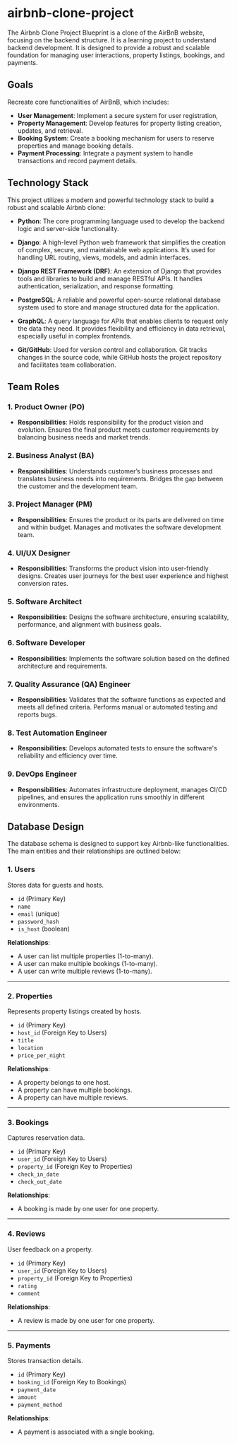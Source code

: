 # airbnb-clone-project

The Airbnb Clone Project Blueprint is a clone of the AirBnB website, focusing on the backend structure. It is a learning project to understand backend development. It is designed to provide a robust and scalable foundation for managing user interactions, property listings, bookings, and payments.

## Goals

Recreate core functionalities of AirBnB, which includes:

- **User Management**: Implement a secure system for user registration,
- **Property Management**: Develop features for property listing creation, updates, and retrieval.
- **Booking System**: Create a booking mechanism for users to reserve properties and manage booking details.
- **Payment Processing**: Integrate a payment system to handle transactions and record payment details.

## Technology Stack

This project utilizes a modern and powerful technology stack to build a robust and scalable Airbnb clone:

- **Python**: The core programming language used to develop the backend logic and server-side functionality.

- **Django**: A high-level Python web framework that simplifies the creation of complex, secure, and maintainable web applications. It’s used for handling URL routing, views, models, and admin interfaces.

- **Django REST Framework (DRF)**: An extension of Django that provides tools and libraries to build and manage RESTful APIs. It handles authentication, serialization, and response formatting.

- **PostgreSQL**: A reliable and powerful open-source relational database system used to store and manage structured data for the application.

- **GraphQL**: A query language for APIs that enables clients to request only the data they need. It provides flexibility and efficiency in data retrieval, especially useful in complex frontends.

- **Git/GitHub**: Used for version control and collaboration. Git tracks changes in the source code, while GitHub hosts the project repository and facilitates team collaboration.

## Team Roles

### 1. Product Owner (PO)

- **Responsibilities**: Holds responsibility for the product vision and evolution. Ensures the final product meets customer requirements by balancing business needs and market trends.

### 2. Business Analyst (BA)

- **Responsibilities**: Understands customer’s business processes and translates business needs into requirements. Bridges the gap between the customer and the development team.

### 3. Project Manager (PM)

- **Responsibilities**: Ensures the product or its parts are delivered on time and within budget. Manages and motivates the software development team.

### 4. UI/UX Designer

- **Responsibilities**: Transforms the product vision into user-friendly designs. Creates user journeys for the best user experience and highest conversion rates.

### 5. Software Architect

- **Responsibilities**: Designs the software architecture, ensuring scalability, performance, and alignment with business goals.

### 6. Software Developer

- **Responsibilities**: Implements the software solution based on the defined architecture and requirements.

### 7. Quality Assurance (QA) Engineer

- **Responsibilities**: Validates that the software functions as expected and meets all defined criteria. Performs manual or automated testing and reports bugs.

### 8. Test Automation Engineer

- **Responsibilities**: Develops automated tests to ensure the software's reliability and efficiency over time.

### 9. DevOps Engineer

- **Responsibilities**: Automates infrastructure deployment, manages CI/CD pipelines, and ensures the application runs smoothly in different environments.

## Database Design

The database schema is designed to support key Airbnb-like functionalities. The main entities and their relationships are outlined below:

### 1. Users

Stores data for guests and hosts.

- `id` (Primary Key)
- `name`
- `email` (unique)
- `password_hash`
- `is_host` (boolean)

**Relationships**:

- A user can list multiple properties (1-to-many).
- A user can make multiple bookings (1-to-many).
- A user can write multiple reviews (1-to-many).

---

### 2. Properties

Represents property listings created by hosts.

- `id` (Primary Key)
- `host_id` (Foreign Key to Users)
- `title`
- `location`
- `price_per_night`

**Relationships**:

- A property belongs to one host.
- A property can have multiple bookings.
- A property can have multiple reviews.

---

### 3. Bookings

Captures reservation data.

- `id` (Primary Key)
- `user_id` (Foreign Key to Users)
- `property_id` (Foreign Key to Properties)
- `check_in_date`
- `check_out_date`

**Relationships**:

- A booking is made by one user for one property.

---

### 4. Reviews

User feedback on a property.

- `id` (Primary Key)
- `user_id` (Foreign Key to Users)
- `property_id` (Foreign Key to Properties)
- `rating`
- `comment`

**Relationships**:

- A review is made by one user for one property.

---

### 5. Payments

Stores transaction details.

- `id` (Primary Key)
- `booking_id` (Foreign Key to Bookings)
- `payment_date`
- `amount`
- `payment_method`

**Relationships**:

- A payment is associated with a single booking.
